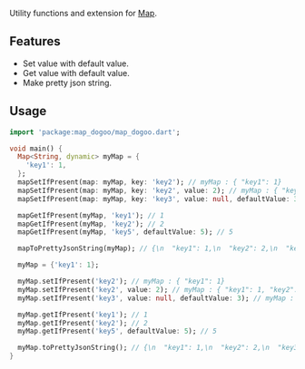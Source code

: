 Utility functions and extension for [Map](https://api.flutter.dev/flutter/dart-core/Map-class.html).

## Features

- Set value with default value.
- Get value with default value.
- Make pretty json string.

## Usage

```dart
import 'package:map_dogoo/map_dogoo.dart';

void main() {
  Map<String, dynamic> myMap = {
    'key1': 1,
  };
  mapSetIfPresent(map: myMap, key: 'key2'); // myMap : { "key1": 1}
  mapSetIfPresent(map: myMap, key: 'key2', value: 2); // myMap : { "key1": 1, "key2": 2}
  mapSetIfPresent(map: myMap, key: 'key3', value: null, defaultValue: 3); // myMap : { "key1": 1, "key2": 2, "key3": 3}

  mapGetIfPresent(myMap, 'key1'); // 1
  mapGetIfPresent(myMap, 'key2'); // 2
  mapGetIfPresent(myMap, 'key5', defaultValue: 5); // 5

  mapToPrettyJsonString(myMap); // {\n  "key1": 1,\n  "key2": 2,\n  "key3": 3}

  myMap = {'key1': 1};

  myMap.setIfPresent('key2'); // myMap : { "key1": 1}
  myMap.setIfPresent('key2', value: 2); // myMap : { "key1": 1, "key2": 2}
  myMap.setIfPresent('key3', value: null, defaultValue: 3); // myMap : { "key1": 1, "key2": 2, "key3": 3}

  myMap.getIfPresent('key1'); // 1
  myMap.getIfPresent('key2'); // 2
  myMap.getIfPresent('key5', defaultValue: 5); // 5

  myMap.toPrettyJsonString(); // {\n  "key1": 1,\n  "key2": 2,\n  "key3": 3}
}
```
